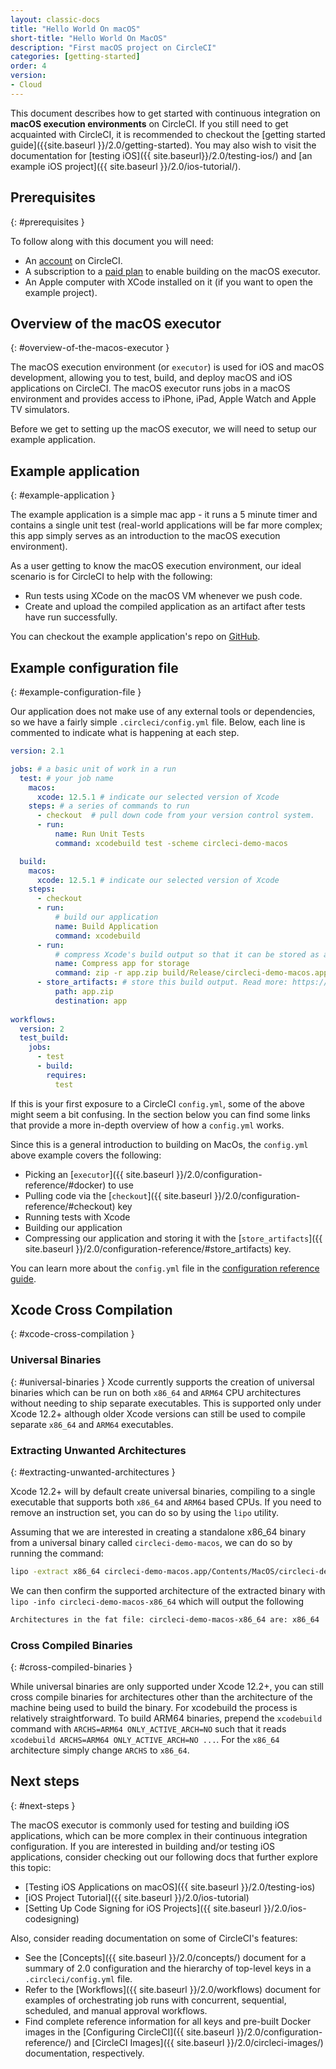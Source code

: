```yaml
---
layout: classic-docs
title: "Hello World On macOS"
short-title: "Hello World On MacOS"
description: "First macOS project on CircleCI"
categories: [getting-started]
order: 4
version:
- Cloud
---
```


This document describes how to get started with continuous integration on
**macOS execution environments** on CircleCI. If you still need to get acquainted
with CircleCI, it is recommended to checkout the [getting started
guide]({{site.baseurl }}/2.0/getting-started). You may also wish to visit the
documentation for [testing iOS]({{ site.baseurl}}/2.0/testing-ios/) and [an
example iOS project]({{ site.baseurl }}/2.0/ios-tutorial/).

## Prerequisites
{: #prerequisites }

To follow along with this document you will need:

- An [account](https://circleci.com/signup/) on CircleCI.
- A subscription to a [paid plan](https://circleci.com/pricing/#build-os-x) to enable building on the macOS executor.
- An Apple computer with XCode installed on it (if you want to open the example project).

## Overview of the macOS executor
{: #overview-of-the-macos-executor }

The macOS execution environment (or `executor`) is used for iOS and macOS
development, allowing you to test, build, and deploy macOS and iOS applications on
CircleCI. The macOS executor runs jobs in a macOS environment and provides access to iPhone, iPad, Apple Watch and Apple TV simulators.

Before we get to setting up the macOS executor, we will need to setup our example application.

## Example application
{: #example-application }

The example application is a simple mac app - it runs a 5 minute
timer and contains a single unit test (real-world applications
will be far more complex; this app simply serves as an introduction to the macOS
execution environment).

As a user getting to know the macOS execution environment, our ideal scenario is for CircleCI to help with the following:

- Run tests using XCode on the macOS VM whenever we push code.
- Create and upload the compiled application as an artifact after tests have run successfully.

You can checkout the example application's repo on
[GitHub](https://github.com/CircleCI-Public/circleci-demo-macos).

## Example configuration file
{: #example-configuration-file }

Our application does not make use of any external tools or dependencies, so we
have a fairly simple `.circleci/config.yml` file. Below, each line is commented
to indicate what is happening at each step.

```yaml
version: 2.1

jobs: # a basic unit of work in a run
  test: # your job name
    macos:
      xcode: 12.5.1 # indicate our selected version of Xcode
    steps: # a series of commands to run
      - checkout  # pull down code from your version control system.
      - run:
          name: Run Unit Tests
          command: xcodebuild test -scheme circleci-demo-macos

  build: 
    macos:
      xcode: 12.5.1 # indicate our selected version of Xcode
    steps: 
      - checkout
      - run:
          # build our application
          name: Build Application
          command: xcodebuild
      - run:
          # compress Xcode's build output so that it can be stored as an artifact
          name: Compress app for storage
          command: zip -r app.zip build/Release/circleci-demo-macos.app
      - store_artifacts: # store this build output. Read more: https://circleci.com/docs/2.0/artifacts/
          path: app.zip
          destination: app
          
workflows:
  version: 2
  test_build:
    jobs:
      - test
      - build:
        requires:
          test
```

If this is your first exposure to a CircleCI `config.yml`, some of the above
might seem a bit confusing. In the section below you can find some links that
provide a more in-depth overview of how a `config.yml` works.

Since this is a general introduction to building on MacOs, the `config.yml` above example covers the following:

- Picking an [`executor`]({{ site.baseurl }}/2.0/configuration-reference/#docker) to use
- Pulling code via the [`checkout`]({{ site.baseurl }}/2.0/configuration-reference/#checkout) key
- Running tests with Xcode
- Building our application
- Compressing our application and storing it with the [`store_artifacts`]({{
  site.baseurl }}/2.0/configuration-reference/#store_artifacts) key.

You can learn more about the `config.yml` file in the [configuration reference guide]({{site.baseurl}}/2.0/configuration-reference/).

## Xcode Cross Compilation
{: #xcode-cross-compilation }

### Universal Binaries
{: #universal-binaries } Xcode currently supports the creation of universal
binaries which can be run on both `x86_64` and `ARM64` CPU architectures without
needing to ship separate executables. This is supported only under Xcode 12.2+
although older Xcode versions can still be used to compile separate `x86_64` and
`ARM64` executables.

### Extracting Unwanted Architectures
{: #extracting-unwanted-architectures }

Xcode 12.2+ will by default create universal binaries, compiling to a single
executable that supports both `x86_64` and `ARM64` based CPUs. If you need to remove
an instruction set, you can do so by using the `lipo` utility.

Assuming that we are interested in creating a standalone x86_64 binary from a
universal binary called `circleci-demo-macos`, we can do so by running the
command:

```sh
lipo -extract x86_64 circleci-demo-macos.app/Contents/MacOS/circleci-demo-macos -output circleci-demo-macos-x86_64
```

We can then confirm the supported architecture of the extracted binary with
`lipo -info circleci-demo-macos-x86_64` which will output the following

```sh
Architectures in the fat file: circleci-demo-macos-x86_64 are: x86_64
```


### Cross Compiled Binaries
{: #cross-compiled-binaries }

While universal binaries are only supported under Xcode 12.2+, you can still
cross compile binaries for architectures other than the architecture of the
machine being used to build the binary. For xcodebuild the process is relatively
straightforward. To build ARM64 binaries, prepend the `xcodebuild` command with
`ARCHS=ARM64 ONLY_ACTIVE_ARCH=NO` such that it reads `xcodebuild ARCHS=ARM64
ONLY_ACTIVE_ARCH=NO ...`. For the `x86_64` architecture simply change `ARCHS` to
`x86_64`.

## Next steps
{: #next-steps }

The macOS executor is commonly used for testing and building iOS applications,
which can be more complex in their continuous integration configuration. If you
are interested in building and/or testing iOS applications, consider checking
out our following docs that further explore this topic:

- [Testing iOS Applications on macOS]({{ site.baseurl }}/2.0/testing-ios)
- [iOS Project Tutorial]({{ site.baseurl }}/2.0/ios-tutorial)
- [Setting Up Code Signing for iOS Projects]({{ site.baseurl }}/2.0/ios-codesigning)

Also, consider reading documentation on some of CircleCI's features:

- See the [Concepts]({{ site.baseurl }}/2.0/concepts/) document for a summary of 2.0 configuration and the hierarchy of top-level keys in a `.circleci/config.yml` file.
- Refer to the [Workflows]({{ site.baseurl }}/2.0/workflows) document for examples of orchestrating job runs with concurrent, sequential, scheduled, and manual approval workflows.
- Find complete reference information for all keys and pre-built Docker images in the [Configuring CircleCI]({{ site.baseurl }}/2.0/configuration-reference/) and [CircleCI Images]({{ site.baseurl }}/2.0/circleci-images/) documentation, respectively.

